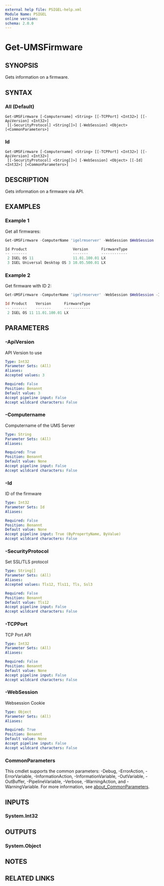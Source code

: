 ```yaml
---
external help file: PSIGEL-help.xml
Module Name: PSIGEL
online version:
schema: 2.0.0
---
```


# Get-UMSFirmware

## SYNOPSIS
Gets information on a firmware.

## SYNTAX

### All (Default)
```
Get-UMSFirmware [-Computername] <String> [[-TCPPort] <Int32>] [[-ApiVersion] <Int32>]
 [[-SecurityProtocol] <String[]>] [-WebSession] <Object> [<CommonParameters>]
```

### Id
```
Get-UMSFirmware [-Computername] <String> [[-TCPPort] <Int32>] [[-ApiVersion] <Int32>]
 [[-SecurityProtocol] <String[]>] [-WebSession] <Object> [[-Id] <Int32>] [<CommonParameters>]
```

## DESCRIPTION
Gets information on a firmware via API.

## EXAMPLES

### Example 1

Get all firmwares:

```powershell
Get-UMSFirmware -ComputerName 'igelrmserver' -WebSession $WebSession

Id Product                     Version      FirmwareType
-- -------                     -------      ------------
 2 IGEL OS 11                  11.01.100.01 LX
 3 IGEL Universal Desktop OS 3 10.05.500.01 LX
```

### Example 2

Get firmware with ID 2:

```powershell
Get-UMSFirmware -ComputerName 'igelrmserver' -WebSession $WebSession -Id 2

Id Product    Version      FirmwareType
-- -------    -------      ------------
 2 IGEL OS 11 11.01.100.01 LX
```

## PARAMETERS

### -ApiVersion
API Version to use

```yaml
Type: Int32
Parameter Sets: (All)
Aliases:
Accepted values: 3

Required: False
Position: Benannt
Default value: 3
Accept pipeline input: False
Accept wildcard characters: False
```

### -Computername
Computername of the UMS Server

```yaml
Type: String
Parameter Sets: (All)
Aliases:

Required: True
Position: Benannt
Default value: None
Accept pipeline input: False
Accept wildcard characters: False
```

### -Id
ID of the firmware

```yaml
Type: Int32
Parameter Sets: Id
Aliases:

Required: False
Position: Benannt
Default value: None
Accept pipeline input: True (ByPropertyName, ByValue)
Accept wildcard characters: False
```

### -SecurityProtocol
Set SSL/TLS protocol

```yaml
Type: String[]
Parameter Sets: (All)
Aliases:
Accepted values: Tls12, Tls11, Tls, Ssl3

Required: False
Position: Benannt
Default value: Tls12
Accept pipeline input: False
Accept wildcard characters: False
```

### -TCPPort
TCP Port API

```yaml
Type: Int32
Parameter Sets: (All)
Aliases:

Required: False
Position: Benannt
Default value: None
Accept pipeline input: False
Accept wildcard characters: False
```

### -WebSession
Websession Cookie

```yaml
Type: Object
Parameter Sets: (All)
Aliases:

Required: True
Position: Benannt
Default value: None
Accept pipeline input: False
Accept wildcard characters: False
```

### CommonParameters
This cmdlet supports the common parameters: -Debug, -ErrorAction, -ErrorVariable, -InformationAction, -InformationVariable, -OutVariable, -OutBuffer, -PipelineVariable, -Verbose, -WarningAction, and -WarningVariable. For more information, see [about_CommonParameters](http://go.microsoft.com/fwlink/?LinkID=113216).

## INPUTS

### System.Int32

## OUTPUTS

### System.Object
## NOTES

## RELATED LINKS
